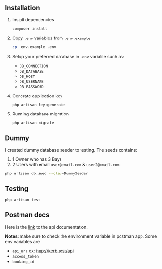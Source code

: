 ## Installation

1. Install dependencies
   
    ```sh
    composer install
    ```

2. Copy `.env` variables from `.env.example`
   
   ```sh
   cp .env.example .env
   ```

3. Setup your preferred database in `.env` variable such as:
    - `DB_CONNECTION`
    - `DB_DATABASE`
    - `DB_HOST`
    - `DB_USERNAME`
    - `DB_PASSWORD`

4. Generate application key
   
   ```sh
   php artisan key:generate
   ```

5. Running database migration
   ```sh
   php artisan migrate
   ```

## Dummy

I created dummy database seeder to testing. The seeds contains:

1. 1 Owner who has 3 Bays
2. 2 Users with email `user@email.com` & `user2@email.com`
   
```sh
php artisan db:seed --clas=DummySeeder
```

## Testing

```sh
php artisan test
```
## Postman docs
Here is the [link](https://documenter.getpostman.com/view/3440175/UV5ZBbyj) to the api documentation.

**Notes**: make sure to check the environment variable in postman app. Some env variables are:
- `api_url` ex: http://kerb.test/api
- `access_token`
- `booking_id`
